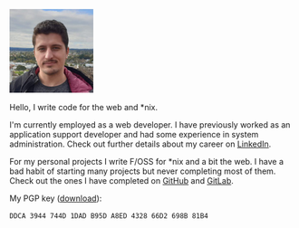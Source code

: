 ![Me](./res/img/me.jpg)

Hello, I write code for the web and \*nix.

I'm currently employed as a web developer. I have previously worked as an application support developer and had some experience in system administration.
Check out further details about my career on [LinkedIn](https://www.linkedin.com/in/nicholas-ivkovic).

For my personal projects I write F/OSS for \*nix and a bit the web.
I have a bad habit of starting many projects but never completing most of them.
Check out the ones I have completed on [GitHub](https://www.github.com/n-ivkovic) and [GitLab](https://www.gitlab.com/n-ivkovic).

My PGP key ([download](./nivkovic.asc)):
```
DDCA 3944 744D 1DAD B95D A8ED 4328 66D2 698B 81B4
```
